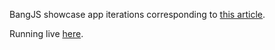 BangJS showcase app iterations corresponding to [this article](http://bangjs.org/articles/building-functional-reactive-angular-apps-with-bangjs.html).

Running live [here](http://bangjs.org/showcase).